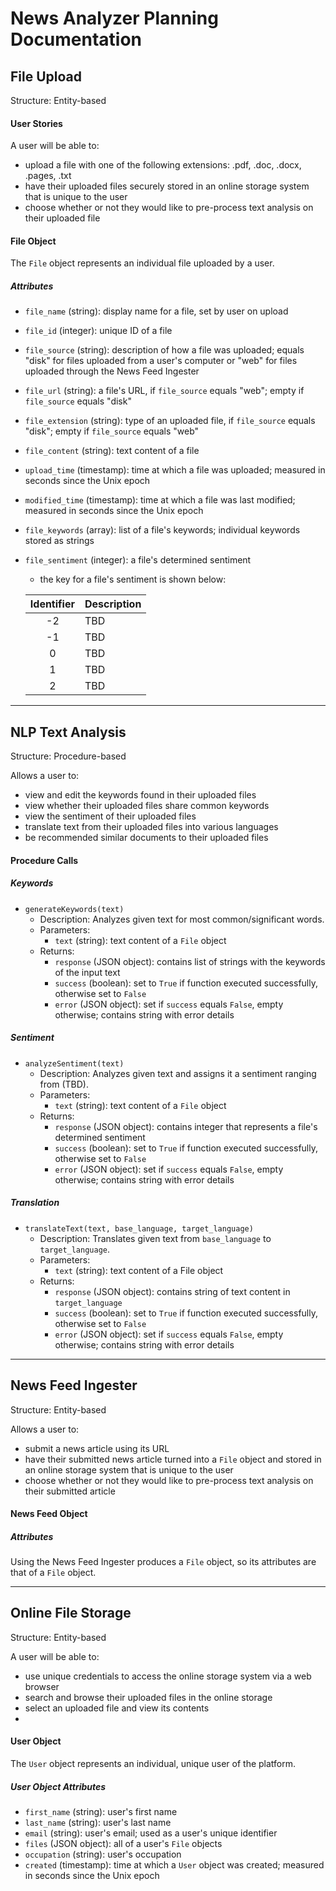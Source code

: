 # News Analyzer Planning Documentation

## File Upload
Structure: Entity-based

#### User Stories
A user will be able to:
- upload a file with one of the following extensions: .pdf, .doc, .docx, .pages, .txt
- have their uploaded files securely stored in an online storage system that is unique to the user
- choose whether or not they would like to pre-process text analysis on their uploaded file

#### File Object
The `File` object represents an individual file uploaded by a user.

##### Attributes
- `file_name` (string): display name for a file, set by user on upload
- `file_id` (integer): unique ID of a file
- `file_source` (string): description of how a file was uploaded; equals "disk" for files uploaded from a user's computer or "web" for files uploaded through the News Feed Ingester
- `file_url` (string): a file's URL, if `file_source` equals "web"; empty if `file_source` equals "disk"
- `file_extension` (string): type of an uploaded file, if `file_source` equals "disk"; empty if `file_source` equals "web"
- `file_content` (string): text content of a file
- `upload_time` (timestamp): time at which a file was uploaded; measured in seconds since the Unix epoch
- `modified_time` (timestamp): time at which a file was last modified; measured in seconds since the Unix epoch
- `file_keywords` (array): list of a file's keywords; individual keywords stored as strings
- `file_sentiment` (integer): a file's determined sentiment
  - the key for a file's sentiment is shown below:

  | Identifier | Description |
  | :--------: | ----------- |
  | -2         | TBD         |
  | -1         | TBD         |
  | 0          | TBD         |
  | 1          | TBD         |
  | 2          | TBD         |

---

## NLP Text Analysis
Structure: Procedure-based

Allows a user to:
- view and edit the keywords found in their uploaded files
- view whether their uploaded files share common keywords
- view the sentiment of their uploaded files
- translate text from their uploaded files into various languages
- be recommended similar documents to their uploaded files

#### Procedure Calls

##### Keywords

- `generateKeywords(text)`
  - Description: Analyzes given text for most common/significant words.
  - Parameters:
    - `text` (string): text content of a `File` object
  - Returns:
    - `response` (JSON object): contains list of strings with the keywords of the input text
    - `success` (boolean): set to `True` if function executed successfully, otherwise set to `False`
    - `error` (JSON object): set if `success` equals `False`, empty otherwise; contains string with error details

##### Sentiment

- `analyzeSentiment(text)`
  - Description: Analyzes given text and assigns it a sentiment ranging from (TBD).
  - Parameters:
    - `text` (string): text content of a `File` object
  - Returns:
    - `response` (JSON object): contains integer that represents a file's determined sentiment
    - `success` (boolean): set to `True` if function executed successfully, otherwise set to `False`
    - `error` (JSON object): set if `success` equals `False`, empty otherwise; contains string with error details

##### Translation

- `translateText(text, base_language, target_language)`
  - Description: Translates given text from `base_language` to `target_language`.
  - Parameters:
    - `text` (string): text content of a File object
  - Returns:
    - `response` (JSON object): contains string of text content in `target_language`
    - `success` (boolean): set to `True` if function executed successfully, otherwise set to `False`
    - `error` (JSON object): set if `success` equals `False`, empty otherwise; contains string with error details

---

## News Feed Ingester
Structure: Entity-based

Allows a user to:
- submit a news article using its URL
- have their submitted news article turned into a `File` object and stored in an online storage system that is unique to the user
- choose whether or not they would like to pre-process text analysis on their submitted article

#### News Feed Object


##### Attributes
Using the News Feed Ingester produces a `File` object, so its attributes are that of a `File` object.

---

## Online File Storage
Structure: Entity-based

A user will be able to:
- use unique credentials to access the online storage system via a web browser
- search and browse their uploaded files in the online storage
- select an uploaded file and view its contents
-
#### User Object
The `User` object represents an individual, unique user of the platform.

##### User Object Attributes
- `first_name` (string): user's first name
- `last_name` (string): user's last name
- `email` (string): user's email; used as a user's unique identifier
- `files` (JSON object): all of a user's `File` objects
- `occupation` (string): user's occupation
- `created` (timestamp): time at which a `User` object was created; measured in seconds since the Unix epoch
